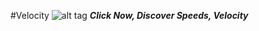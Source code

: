 #Velocity ![alt tag](http://icons.iconarchive.com/icons/designbolts/thin-download/48/Fast-Download-icon.png)
**_Click Now, Discover Speeds, Velocity_**


